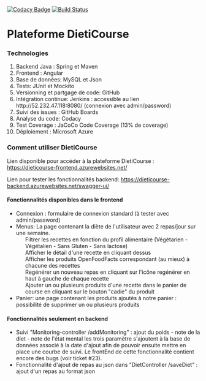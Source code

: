 [![Codacy Badge](https://app.codacy.com/project/badge/Grade/14b2e1acd95546409dd6fc9b55dcb60c)](https://www.codacy.com?utm_source=github.com&amp;utm_medium=referral&amp;utm_content=ProjetAlimentation/ProjetAlimentationM2Miage&amp;utm_campaign=Badge_Grade) [![Build Status](http://52.232.47.118:8080/buildStatus/icon?job=DietiCourseCIBackend)](http://52.232.47.118:8080/job/DietiCourseCIBackend/)
# Plateforme DietiCourse

### Technologies
<ol>
<li>Backend Java : Spring et Maven</li>
<li>Frontend : Angular</li>
<li>Base de données: MySQL et Json</li>  
<li>Tests: JUnit et Mockito</li>
<li>Versionning et partgage de code: GitHub</li>
<li>Intégration continue: Jenkins : accessible au lien http://52.232.47.118:8080/ (connexion avec admin/password) </li> 
<li>Suivi des issues : GitHub Boards </li> 
<li>Analyse du code: Codacy</li>
<li>Test Coverage : JaCoCo Code Coverage (13% de coverage)</li>
<li>Déploiement : Microsoft Azure </li>
</ol>


### Comment utiliser DietiCourse
Lien disponible pour accéder à la plateforme DietiCourse : https://dieticourse-frontend.azurewebsites.net/

Lien pour tester les fonctionnalités backend: https://dieticourse-backend.azurewebsites.net/swagger-ui/

#### Fonctionnalités disponibles dans le frontend

  - Connexion : formulaire de connexion standard (à tester avec admin/password)
  - Menus: La page contenant la diète de l'utilisateur avec 2 repas/jour sur une semaine.
     <ul> Filtrer les recettes en fonction du profil alimentaire (Végétarien - Végétalien - Sans Gluten - Sans lactose) </ul>
     <ul> Afficher le détail d'une recette en cliquant dessus </ul>
     <ul> Afficher les produits OpenFoodFacts correspondant (au mieux) à chacune des recettes </ul>
     <ul> Regénérer un nouveau repas en cliquant sur l'icône regénérer en haut à gauche de chaque recette </ul>
     <ul> Ajouter un ou plusieurs produits d'une recette dans le panier de course en cliquant sur le bouton "cadie" du produit </ul>
  - Panier: une page contenant les produits ajoutés à notre panier : possibilité de supprimer un ou plusieurs produits

#### Fonctionnalités seulement en backend
  - Suivi "Monitoring-controller /addMonitoring" : ajout du poids - note de la diet - note de l'état mental les trois paramètre s'ajoutent à la base de données associé à la date d'ajout afin de pouvoir ensuite mettre en place une courbe de suivi. Le frontEnd de cette fonctionnalité contient encore des bugs (voir ticket #23). 
  - Fonctionnalité d'ajout de repas au json dans "DietController /saveDiet" : ajout d'un repas au format json 


